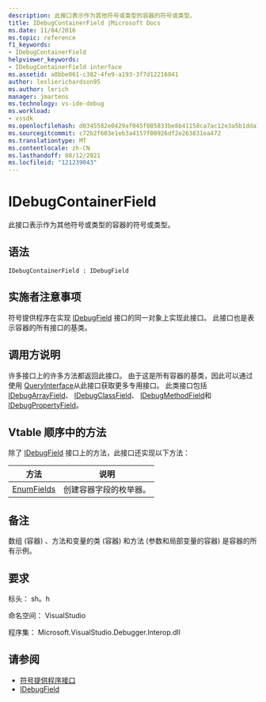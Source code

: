 ```yaml
---
description: 此接口表示作为其他符号或类型的容器的符号或类型。
title: IDebugContainerField |Microsoft Docs
ms.date: 11/04/2016
ms.topic: reference
f1_keywords:
- IDebugContainerField
helpviewer_keywords:
- IDebugContainerField interface
ms.assetid: a8bbe061-c382-4fe9-a193-3f7d12216041
author: leslierichardson95
ms.author: lerich
manager: jmartens
ms.technology: vs-ide-debug
ms.workload:
- vssdk
ms.openlocfilehash: d0345582e0429af045f085833be8b41158ca7ac12e3a5b1dda1721ed5b72d270
ms.sourcegitcommit: c72b2f603e1eb3a4157f00926df2e263831ea472
ms.translationtype: MT
ms.contentlocale: zh-CN
ms.lasthandoff: 08/12/2021
ms.locfileid: "121239043"
---
```

# <a name="idebugcontainerfield"></a>IDebugContainerField
此接口表示作为其他符号或类型的容器的符号或类型。

## <a name="syntax"></a>语法

```
IDebugContainerField : IDebugField
```

## <a name="notes-for-implementers"></a>实施者注意事项
 符号提供程序在实现 [IDebugField](../../../extensibility/debugger/reference/idebugfield.md) 接口的同一对象上实现此接口。 此接口也是表示容器的所有接口的基类。

## <a name="notes-for-callers"></a>调用方说明
 许多接口上的许多方法都返回此接口。 由于这是所有容器的基类，因此可以通过使用 [QueryInterface](/cpp/atl/queryinterface)从此接口获取更多专用接口。 此类接口包括 [IDebugArrayField](../../../extensibility/debugger/reference/idebugarrayfield.md)、 [IDebugClassField](../../../extensibility/debugger/reference/idebugclassfield.md)、 [IDebugMethodField](../../../extensibility/debugger/reference/idebugmethodfield.md)和 [IDebugPropertyField](../../../extensibility/debugger/reference/idebugpropertyfield.md)。

## <a name="methods-in-vtable-order"></a>Vtable 顺序中的方法
 除了 [IDebugField](../../../extensibility/debugger/reference/idebugfield.md) 接口上的方法，此接口还实现以下方法：

|方法|说明|
|------------|-----------------|
|[EnumFields](../../../extensibility/debugger/reference/idebugcontainerfield-enumfields.md)|创建容器字段的枚举器。|

## <a name="remarks"></a>备注
 数组 (容器) 、方法和变量的类 (容器) 和方法 (参数和局部变量的容器) 是容器的所有示例。

## <a name="requirements"></a>要求
 标头： sh。h

 命名空间： VisualStudio

 程序集： Microsoft.VisualStudio.Debugger.Interop.dll

## <a name="see-also"></a>请参阅
- [符号提供程序接口](../../../extensibility/debugger/reference/symbol-provider-interfaces.md)
- [IDebugField](../../../extensibility/debugger/reference/idebugfield.md)
